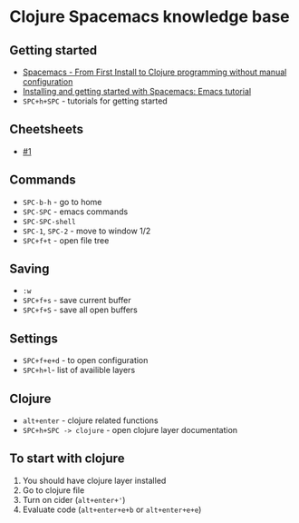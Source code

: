 # Clojure Spacemacs knowledge base

## Getting started
- [Spacemacs - From First Install to Clojure programming without manual configuration](https://www.youtube.com/watch?v=Uuwg-069NYE)
- [Installing and getting started with Spacemacs: Emacs tutorial](https://www.youtube.com/watch?v=hCNOB5jjtmc)
- `SPC+h+SPC` - tutorials for getting started

## Cheetsheets

- [#1](https://gist.github.com/robphoenix/9e4db767ab5c912fb558)

## Commands
- `SPC-b-h` - go to home
- `SPC-SPC` - emacs commands
- `SPC-SPC-shell`
- `SPC-1`, `SPC-2` - move to window 1/2
- `SPC+f+t` - open file tree

## Saving

- `:w`
- `SPC+f+s` - save current buffer
- `SPC+f+S` - save all open buffers

## Settings

- `SPC+f+e+d` - to open configuration
- `SPC+h+l`- list of availible layers

## Clojure

- `alt+enter` - clojure related functions
- `SPC+h+SPC -> clojure` - open clojure layer documentation

## To start with clojure

1. You should have clojure layer installed
2. Go to clojure file
3. Turn on cider (`alt+enter+'`)
4. Evaluate code (`alt+enter+e+b` or `alt+enter+e+e`)
